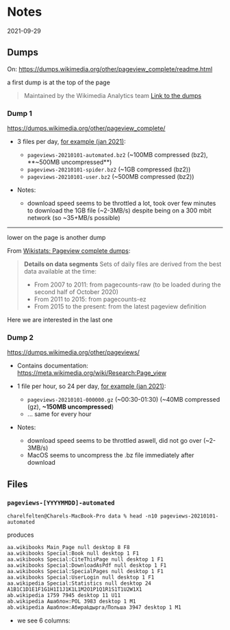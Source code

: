 # Notes

2021-09-29

## Dumps

On: https://dumps.wikimedia.org/other/pageview_complete/readme.html

a first dump is at the top of the page

> Maintained by the Wikimedia Analytics team [Link to the dumps](https://dumps.wikimedia.org/other/pageview_complete/)

### Dump 1

https://dumps.wikimedia.org/other/pageview_complete/

- 3 files per day, [for example (jan 2021)](https://dumps.wikimedia.org/other/pageview_complete/2021/2021-01/):
    - ```pageviews-20210101-automated.bz2``` (~100MB compressed (bz2), **~500MB uncompressed**)
    - ```pageviews-20210101-spider.bz2``` (~1GB compressed (bz2))
    - ```pageviews-20210101-user.bz2``` (~500MB compressed (bz2))

- Notes:
    - download speed seems to be throttled a lot, took over few minutes to download the 1GB file (~2-3MB/s) despite being on a 300 mbit network (so ~35+MB/s possible)

---

lower on the page is another dump

From [Wikistats: Pageview complete dumps](https://dumps.wikimedia.org/other/pageview_complete/readme.html):

> **Details on data segments**
> Sets of daily files are derived from the best data available at the time:
> - From 2007 to 2011: from pagecounts-raw (to be loaded during the second half of October 2020)
> - From 2011 to 2015: from pagecounts-ez
> - From 2015 to the present: from the latest pageview definition

Here we are interested in the last one

### Dump 2

https://dumps.wikimedia.org/other/pageviews/

- Contains documentation: https://meta.wikimedia.org/wiki/Research:Page_view
- 1 file per hour, so 24 per day, [for example (jan 2021)](https://dumps.wikimedia.org/other/pageviews/2021/2021-01/):
    - ```pageviews-20210101-000000.gz``` (~00:30-01:30) (~40MB compressed (gz), **~150MB uncompressed**)
    - ... same for every hour

- Notes:
    - download speed seems to be throttled aswell, did not go over (~2-3MB/s)
    - MacOS seems to uncompress the .bz file immediately after download

## Files

### ```pageviews-[YYYYMMDD]-automated```

```
charelfelten@Charels-MacBook-Pro data % head -n10 pageviews-20210101-automated
```
produces
```
aa.wikibooks Main_Page null desktop 8 F8
aa.wikibooks Special:Book null desktop 1 F1
aa.wikibooks Special:CiteThisPage null desktop 1 F1
aa.wikibooks Special:DownloadAsPdf null desktop 1 F1
aa.wikibooks Special:SpecialPages null desktop 1 F1
aa.wikibooks Special:UserLogin null desktop 1 F1
aa.wikipedia Special:Statistics null desktop 24 A1B1C1D1E1F1G1H1I1J1K1L1M2O1P1Q1R1S1T1U2W1X1
ab.wikipedia 1759 7945 desktop 11 U11
ab.wikipedia Ашаблон:POL 3983 desktop 1 M1
ab.wikipedia Ашаблон:Абираҟдырга/Польша 3947 desktop 1 M1
```

- we see 6 columns:










